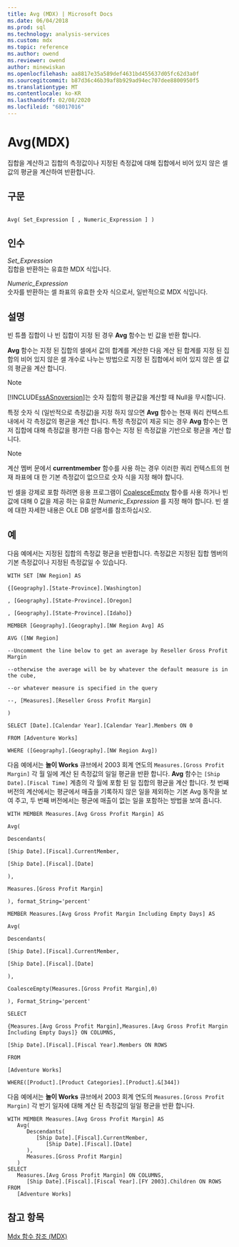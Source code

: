 ```yaml
---
title: Avg (MDX) | Microsoft Docs
ms.date: 06/04/2018
ms.prod: sql
ms.technology: analysis-services
ms.custom: mdx
ms.topic: reference
ms.author: owend
ms.reviewer: owend
author: minewiskan
ms.openlocfilehash: aa8817e35a589def4631bd455637d05fc62d3a0f
ms.sourcegitcommit: b87d36c46b39af8b929ad94ec707dee8800950f5
ms.translationtype: MT
ms.contentlocale: ko-KR
ms.lasthandoff: 02/08/2020
ms.locfileid: "68017016"
---
```

# <a name="avg-mdx"></a>Avg(MDX)


  집합을 계산하고 집합의 측정값이나 지정된 측정값에 대해 집합에서 비어 있지 않은 셀 값의 평균을 계산하여 반환합니다.  
  
## <a name="syntax"></a>구문  
  
```  
  
Avg( Set_Expression [ , Numeric_Expression ] )  
```  
  
## <a name="arguments"></a>인수  
 *Set_Expression*  
 집합을 반환하는 유효한 MDX 식입니다.  
  
 *Numeric_Expression*  
 숫자를 반환하는 셀 좌표의 유효한 숫자 식으로서, 일반적으로 MDX 식입니다.  
  
## <a name="remarks"></a>설명  
 빈 튜플 집합이 나 빈 집합이 지정 된 경우 **Avg** 함수는 빈 값을 반환 합니다.  
  
 **Avg** 함수는 지정 된 집합의 셀에서 값의 합계를 계산한 다음 계산 된 합계를 지정 된 집합의 비어 있지 않은 셀 개수로 나누는 방법으로 지정 된 집합에서 비어 있지 않은 셀 값의 평균을 계산 합니다.  
  
> [!NOTE]  
>  
  [!INCLUDE[ssASnoversion](../includes/ssasnoversion-md.md)]는 숫자 집합의 평균값을 계산할 때 Null을 무시합니다.  
  
 특정 숫자 식 (일반적으로 측정값)을 지정 하지 않으면 **Avg** 함수는 현재 쿼리 컨텍스트 내에서 각 측정값의 평균을 계산 합니다. 특정 측정값이 제공 되는 경우 **Avg** 함수는 먼저 집합에 대해 측정값을 평가한 다음 함수는 지정 된 측정값을 기반으로 평균을 계산 합니다.  
  
> [!NOTE]  
>  계산 멤버 문에서 **currentmember** 함수를 사용 하는 경우 이러한 쿼리 컨텍스트의 현재 좌표에 대 한 기본 측정값이 없으므로 숫자 식을 지정 해야 합니다.  
  
 빈 셀을 강제로 포함 하려면 응용 프로그램이 [CoalesceEmpty](../mdx/coalesceempty-mdx.md) 함수를 사용 하거나 빈 값에 대해 0 값을 제공 하는 유효한 *Numeric_Expression* 를 지정 해야 합니다. 빈 셀에 대한 자세한 내용은 OLE DB 설명서를 참조하십시오.  
  
## <a name="examples"></a>예  
 다음 예에서는 지정된 집합의 측정값 평균을 반환합니다. 측정값은 지정된 집합 멤버의 기본 측정값이나 지정된 측정값일 수 있습니다.  
  
 `WITH SET [NW Region] AS`  
  
 `{[Geography].[State-Province].[Washington]`  
  
 `, [Geography].[State-Province].[Oregon]`  
  
 `, [Geography].[State-Province].[Idaho]}`  
  
 `MEMBER [Geography].[Geography].[NW Region Avg] AS`  
  
 `AVG ([NW Region]`  
  
 `--Uncomment the line below to get an average by Reseller Gross Profit Margin`  
  
 `--otherwise the average will be by whatever the default measure is in the cube,`  
  
 `--or whatever measure is specified in the query`  
  
 `--, [Measures].[Reseller Gross Profit Margin]`  
  
 `)`  
  
 `SELECT [Date].[Calendar Year].[Calendar Year].Members ON 0`  
  
 `FROM [Adventure Works]`  
  
 `WHERE ([Geography].[Geography].[NW Region Avg])`  
  
 다음 예에서는 **놀이 Works** 큐브에서 2003 회계 연도의 `Measures.[Gross Profit Margin]` 각 월 일에 계산 된 측정값의 일일 평균을 반환 합니다. **Avg** 함수는 `[Ship Date].[Fiscal Time]` 계층의 각 월에 포함 된 일 집합의 평균을 계산 합니다. 첫 번째 버전의 계산에서는 평균에서 매출을 기록하지 않은 일을 제외하는 기본 Avg 동작을 보여 주고, 두 번째 버전에서는 평균에 매출이 없는 일을 포함하는 방법을 보여 줍니다.  
  
 `WITH MEMBER Measures.[Avg Gross Profit Margin] AS`  
  
 `Avg(`  
  
 `Descendants(`  
  
 `[Ship Date].[Fiscal].CurrentMember,`  
  
 `[Ship Date].[Fiscal].[Date]`  
  
 `),`  
  
 `Measures.[Gross Profit Margin]`  
  
 `), format_String='percent'`  
  
 `MEMBER Measures.[Avg Gross Profit Margin Including Empty Days] AS`  
  
 `Avg(`  
  
 `Descendants(`  
  
 `[Ship Date].[Fiscal].CurrentMember,`  
  
 `[Ship Date].[Fiscal].[Date]`  
  
 `),`  
  
 `CoalesceEmpty(Measures.[Gross Profit Margin],0)`  
  
 `), Format_String='percent'`  
  
 `SELECT`  
  
 `{Measures.[Avg Gross Profit Margin],Measures.[Avg Gross Profit Margin Including Empty Days]} ON COLUMNS,`  
  
 `[Ship Date].[Fiscal].[Fiscal Year].Members ON ROWS`  
  
 `FROM`  
  
 `[Adventure Works]`  
  
 `WHERE([Product].[Product Categories].[Product].&[344])`  
  
 다음 예에서는 **놀이 Works** 큐브에서 2003 회계 연도의 `Measures.[Gross Profit Margin]` 각 반기 일자에 대해 계산 된 측정값의 일일 평균을 반환 합니다.  
  
```  
WITH MEMBER Measures.[Avg Gross Profit Margin] AS  
   Avg(  
      Descendants(  
         [Ship Date].[Fiscal].CurrentMember,   
            [Ship Date].[Fiscal].[Date]  
      ),   
      Measures.[Gross Profit Margin]  
   )  
SELECT  
   Measures.[Avg Gross Profit Margin] ON COLUMNS,  
      [Ship Date].[Fiscal].[Fiscal Year].[FY 2003].Children ON ROWS  
FROM  
   [Adventure Works]  
```  
  
## <a name="see-also"></a>참고 항목  
 [Mdx 함수 참조 &#40;MDX&#41;](../mdx/mdx-function-reference-mdx.md)  
  
  
